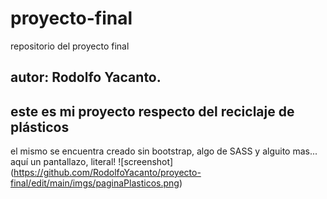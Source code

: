 # proyecto-final

repositorio del proyecto final

## autor: Rodolfo Yacanto.

## este es mi proyecto respecto del reciclaje de plásticos

el mismo se encuentra creado sin bootstrap, algo de SASS y alguito mas...
aquí un pantallazo, literal!
![screenshot] (https://github.com/RodolfoYacanto/proyecto-final/edit/main/imgs/paginaPlasticos.png)
